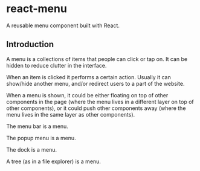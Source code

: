 # react-menu

A reusable menu component built with React.

## Introduction

A menu is a collections of items that people can click or tap on. It can be hidden to reduce clutter in the interface.

When an item is clicked it performs a certain action. Usually it can show/hide another menu, and/or redirect users to a part of the website.

When a menu is shown, it could be either floating on top of other components in the page (where the menu lives in a different layer on top of other components), or it could push other components away (where the menu lives in the same layer as other components).

The menu bar is a menu.

The popup menu is a menu.

The dock is a menu.

A tree (as in a file explorer) is a menu.
